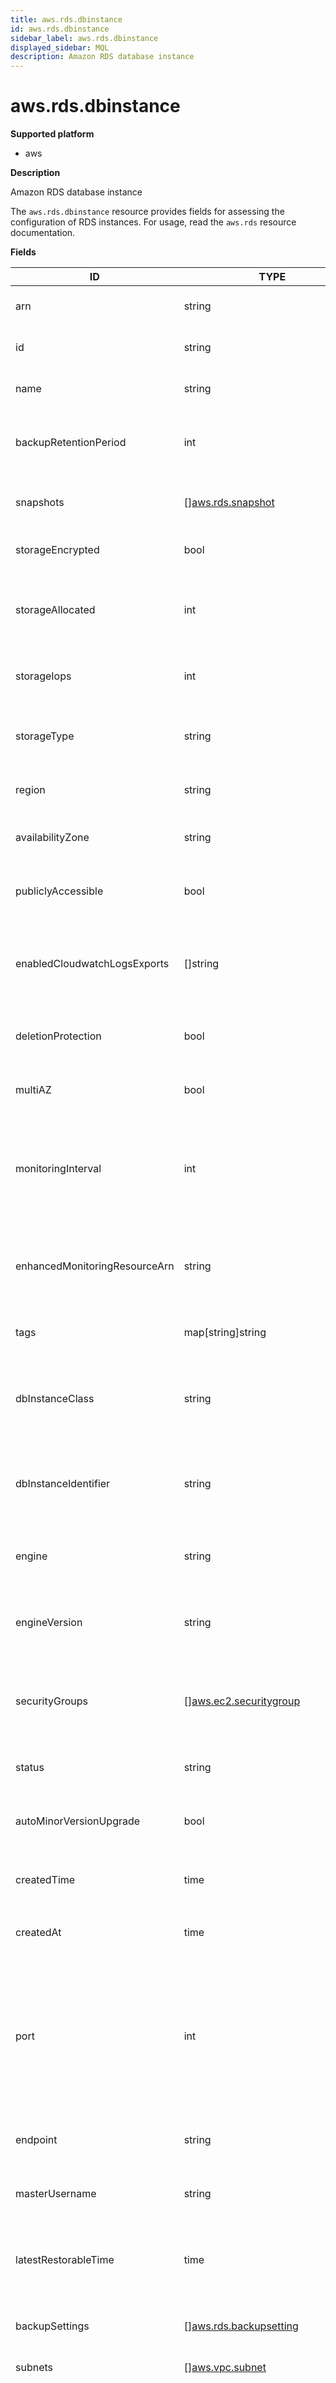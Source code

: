 ```yaml
---
title: aws.rds.dbinstance
id: aws.rds.dbinstance
sidebar_label: aws.rds.dbinstance
displayed_sidebar: MQL
description: Amazon RDS database instance
---
```


# aws.rds.dbinstance

**Supported platform**

- aws

**Description**

Amazon RDS database instance

The `aws.rds.dbinstance` resource provides fields for assessing the configuration of RDS instances. For usage, read the `aws.rds` resource documentation.

**Fields**

| ID                            | TYPE                                                                              | DESCRIPTION                                                                                                                                                                                                                                                                                                                                                                                                                                   |
| ----------------------------- | --------------------------------------------------------------------------------- | --------------------------------------------------------------------------------------------------------------------------------------------------------------------------------------------------------------------------------------------------------------------------------------------------------------------------------------------------------------------------------------------------------------------------------------------- |
| arn                           | string                                                                            | ARN for the database instance                                                                                                                                                                                                                                                                                                                                                                                                                 |
| id                            | string                                                                            | Identifier for the database instance                                                                                                                                                                                                                                                                                                                                                                                                          |
| name                          | string                                                                            | Name of the database instance                                                                                                                                                                                                                                                                                                                                                                                                                 |
| backupRetentionPeriod         | int                                                                               | Number of days automated snapshots are retained                                                                                                                                                                                                                                                                                                                                                                                               |
| snapshots                     | &#91;&#93;[aws.rds.snapshot](aws.rds.snapshot.md)                                 | List of snapshots for the database instance                                                                                                                                                                                                                                                                                                                                                                                                   |
| storageEncrypted              | bool                                                                              | Whether the instance is encrypted                                                                                                                                                                                                                                                                                                                                                                                                             |
| storageAllocated              | int                                                                               | Amount of storage, in GiB, provisioned on the instance                                                                                                                                                                                                                                                                                                                                                                                        |
| storageIops                   | int                                                                               | Storage IOPS provisioned on the instance                                                                                                                                                                                                                                                                                                                                                                                                      |
| storageType                   | string                                                                            | Type of storage provisioned on the instance                                                                                                                                                                                                                                                                                                                                                                                                   |
| region                        | string                                                                            | Region where the instance exists                                                                                                                                                                                                                                                                                                                                                                                                              |
| availabilityZone              | string                                                                            | Availability zone where the instance exists                                                                                                                                                                                                                                                                                                                                                                                                   |
| publiclyAccessible            | bool                                                                              | Whether the instance is publicly accessible                                                                                                                                                                                                                                                                                                                                                                                                   |
| enabledCloudwatchLogsExports  | &#91;&#93;string                                                                  | List of log types the instance is configured to export to CloudWatch logs                                                                                                                                                                                                                                                                                                                                                                     |
| deletionProtection            | bool                                                                              | Whether deletion protection is enabled                                                                                                                                                                                                                                                                                                                                                                                                        |
| multiAZ                       | bool                                                                              | Whether the instance is a Multi-AZ deployment                                                                                                                                                                                                                                                                                                                                                                                                 |
| monitoringInterval            | int                                                                               | Interval, in seconds, between points when Enhanced Monitoring metrics are collected                                                                                                                                                                                                                                                                                                                                                           |
| enhancedMonitoringResourceArn | string                                                                            | ARN of the CloudWatch log stream that receives the enhanced monitoring metrics data                                                                                                                                                                                                                                                                                                                                                           |
| tags                          | map[string]string                                                                 | Tags for the database instance                                                                                                                                                                                                                                                                                                                                                                                                                |
| dbInstanceClass               | string                                                                            | Name of the compute and memory capacity class of the database instance                                                                                                                                                                                                                                                                                                                                                                        |
| dbInstanceIdentifier          | string                                                                            | User-supplied unique key that identifies a database instance                                                                                                                                                                                                                                                                                                                                                                                  |
| engine                        | string                                                                            | Name of the database engine for this database instance                                                                                                                                                                                                                                                                                                                                                                                        |
| engineVersion                 | string                                                                            | Version of the database engine for this database instance                                                                                                                                                                                                                                                                                                                                                                                     |
| securityGroups                | &#91;&#93;[aws.ec2.securitygroup](aws.ec2.securitygroup.md)                       | List of VPC security group elements that the database instance belongs to                                                                                                                                                                                                                                                                                                                                                                     |
| status                        | string                                                                            | Current state of this database                                                                                                                                                                                                                                                                                                                                                                                                                |
| autoMinorVersionUpgrade       | bool                                                                              | Whether minor version patches are applied automatically                                                                                                                                                                                                                                                                                                                                                                                       |
| createdTime                   | time                                                                              | Deprecated (use `createdAt` instead)                                                                                                                                                                                                                                                                                                                                                                                                          |
| createdAt                     | time                                                                              | Date and time the RDS instance was created                                                                                                                                                                                                                                                                                                                                                                                                    |
| port                          | int                                                                               | Port that the database instance listens on. If the database instance is part of a DB cluster, this can be a different port than the DB cluster port.                                                                                                                                                                                                                                                                                          |
| endpoint                      | string                                                                            | Connection endpoint for the database instance                                                                                                                                                                                                                                                                                                                                                                                                 |
| masterUsername                | string                                                                            | Master username for the database instance                                                                                                                                                                                                                                                                                                                                                                                                     |
| latestRestorableTime          | time                                                                              | Latest time to which a database can be restored with point-in-time restore                                                                                                                                                                                                                                                                                                                                                                    |
| backupSettings                | &#91;&#93;[aws.rds.backupsetting](aws.rds.backupsetting.md)                       | Backup setting for the database instance                                                                                                                                                                                                                                                                                                                                                                                                      |
| subnets                       | &#91;&#93;[aws.vpc.subnet](aws.vpc.subnet.md)                                     | Subnet for the RDS instance                                                                                                                                                                                                                                                                                                                                                                                                                   |
| engineLifecycleSupport        | string                                                                            | Life cycle type for the database engine. By default, this value is set to `open-source-rds-extended-support`, which enrolls your DB engine into Amazon RDS Extended Support. At the end of standard support, you can avoid charges for Extended Support by setting the value to `open-source-rds-extended-support-disabled`. In this case, creating the DB engine will fail if the DB major version is past its end of standard support date. |
| certificateExpiresAt          | time                                                                              | Expiration date for the instance certificate                                                                                                                                                                                                                                                                                                                                                                                                  |
| certificateAuthority          | string                                                                            | ID of the Certificate Authority                                                                                                                                                                                                                                                                                                                                                                                                               |
| iamDatabaseAuthentication     | bool                                                                              | Whether IAM database authentication is enabled                                                                                                                                                                                                                                                                                                                                                                                                |
| customIamInstanceProfile      | string                                                                            | Assigned IAM instance profile                                                                                                                                                                                                                                                                                                                                                                                                                 |
| activityStreamMode            | string                                                                            | Mode of the database activity stream                                                                                                                                                                                                                                                                                                                                                                                                          |
| activityStreamStatus          | string                                                                            | Status of the database activity stream                                                                                                                                                                                                                                                                                                                                                                                                        |
| pendingMaintenanceActions     | &#91;&#93;[aws.rds.pendingMaintenanceAction](aws.rds.pendingmaintenanceaction.md) | List of pending maintenance actions for the database instance                                                                                                                                                                                                                                                                                                                                                                                 |
| networkType                   | string                                                                            | Network type of the DB instance                                                                                                                                                                                                                                                                                                                                                                                                               |
| preferredMaintenanceWindow    | string                                                                            | Preferred maintenance window for the database cluster                                                                                                                                                                                                                                                                                                                                                                                         |
| preferredBackupWindow         | string                                                                            | Preferred backup window for the database cluster                                                                                                                                                                                                                                                                                                                                                                                              |
